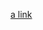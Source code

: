 [a link](https://htmlpreview.github.io/?https://github.com/dandree2/Quantum-Computing/blob/main/QPC-implementations.html)
